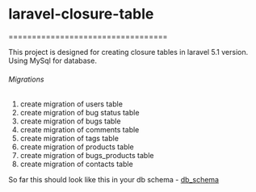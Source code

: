 # laravel-closure-table

==================================

This project is designed for creating closure tables in laravel 5.1 version. Using MySql for database.
###### Migrations
  1. create migration of users table
  2. create migration of bug status table
  3. create migration of bugs table
  4. create migration of comments table
  5. create migration of tags table
  6. create migration of products table
  7. create migration of bugs_products table
  8. create migration of contacts table

So far this should look like this in your db schema -  [db_schema](https://cloud.githubusercontent.com/assets/8436772/13091088/1b4b18f4-d502-11e5-98e6-5d8e101b450c.PNG)


